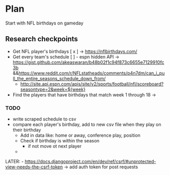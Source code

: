 # Plan
Start with NFL birthdays on gameday

## Research checkpoints
- Get NFL player's birthdays [ x ] -> https://nflbirthdays.com/
- Get every team's schedule [  ] - espn hidden API -> https://gist.github.com/akeaswaran/b48b02f1c94f873c6655e7129910fc3b &&https://www.reddit.com/r/NFLstatheads/comments/p4n7dm/can_i_pull_the_entire_seasons_schedule_down_from/
    - http://site.api.espn.com/apis/site/v2/sports/football/nfl/scoreboard?seasontype=2&week=${week}
- Find the players that have birthdays that match week 1 through 18 -> 


### TODO
- write scraped schedule to csv
- compare each player's birthday, add to new csv file when they play on their birthday
    - Add in data like: home or away, conference play, position
    - Check if birthday is within the season
        - if not move ot next player
    - 

LATER:
    - https://docs.djangoproject.com/en/dev/ref/csrf/#unprotected-view-needs-the-csrf-token -> add auth token for post requests